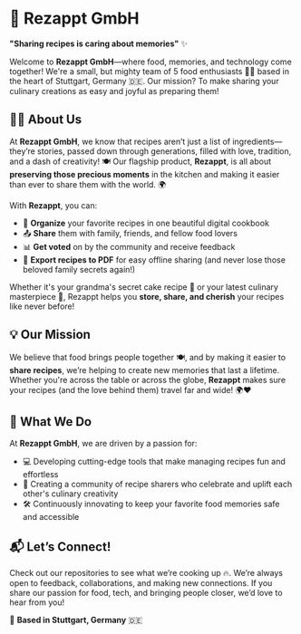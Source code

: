 # 🍲 Rezappt GmbH

**"Sharing recipes is caring about memories"** ✨

Welcome to **Rezappt GmbH**—where food, memories, and technology come together! We're a small, but mighty team of 5 food enthusiasts 🧑‍🍳 based in the heart of Stuttgart, Germany 🇩🇪. Our mission? To make sharing your culinary creations as easy and joyful as preparing them!

## 🧑‍🍳 About Us

At **Rezappt GmbH**, we know that recipes aren’t just a list of ingredients—they’re stories, passed down through generations, filled with love, tradition, and a dash of creativity! 🍽️ Our flagship product, **Rezappt**, is all about **preserving those precious moments** in the kitchen and making it easier than ever to share them with the world. 🌍

With **Rezappt**, you can:
- 📖 **Organize** your favorite recipes in one beautiful digital cookbook
- 📤 **Share** them with family, friends, and fellow food lovers
- 📊 **Get voted** on by the community and receive feedback 
- 📄 **Export recipes to PDF** for easy offline sharing (and never lose those beloved family secrets again!)

Whether it's your grandma's secret cake recipe 🎂 or your latest culinary masterpiece 🍜, Rezappt helps you **store, share, and cherish** your recipes like never before!

## 💡 Our Mission

We believe that food brings people together 🍽️, and by making it easier to **share recipes**, we’re helping to create new memories that last a lifetime. Whether you're across the table or across the globe, **Rezappt** makes sure your recipes (and the love behind them) travel far and wide! 🌍❤️

## 🚀 What We Do

At **Rezappt GmbH**, we are driven by a passion for:
- 💻 Developing cutting-edge tools that make managing recipes fun and effortless
- 🍲 Creating a community of recipe sharers who celebrate and uplift each other's culinary creativity
- 🛠️ Continuously innovating to keep your favorite food memories safe and accessible

## 📬 Let’s Connect!

Check out our repositories to see what we’re cooking up 🔥. We’re always open to feedback, collaborations, and making new connections. If you share our passion for food, tech, and bringing people closer, we’d love to hear from you!

📍 **Based in Stuttgart, Germany** 🇩🇪
